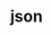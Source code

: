 <!-- generated by markdown-notes-tree -->

# json

<!-- optional markdown-notes-tree directory description starts here -->

<!-- optional markdown-notes-tree directory description ends here -->


